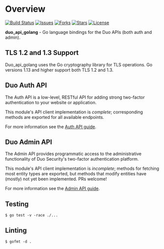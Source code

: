 # Overview

[![Build Status](https://github.com/duosecurity/duo_api_golang/workflows/Golang%20CI/badge.svg)](https://github.com/duosecurity/duo_api_golang/actions)
[![Issues](https://img.shields.io/github/issues/duosecurity/duo_api_golang)](https://github.com/duosecurity/duo_api_golang/issues)
[![Forks](https://img.shields.io/github/forks/duosecurity/duo_api_golang)](https://github.com/duosecurity/duo_api_golang/network/members)
[![Stars](https://img.shields.io/github/stars/duosecurity/duo_api_golang)](https://github.com/duosecurity/duo_api_golang/stargazers)
[![License](https://img.shields.io/badge/License-View%20License-orange)](https://github.com/duosecurity/duo_api_golang/blob/master/LICENSE)

**duo_api_golang** - Go language bindings for the Duo APIs (both auth and admin).

## TLS 1.2 and 1.3 Support

Duo_api_golang uses the Go cryptography library for TLS operations.  Go versions 1.13 and higher support both TLS 1.2 and 1.3.

## Duo Auth API

The Auth API is a low-level, RESTful API for adding strong two-factor authentication to your website or application.

This module's API client implementation is *complete*; corresponding methods are exported for all available endpoints.

For more information see the [Auth API guide](https://duo.com/docs/authapi).

## Duo Admin API

The Admin API provides programmatic access to the administrative functionality of Duo Security's two-factor authentication platform.

This module's API client implementation is *incomplete*; methods for fetching most entity types are exported, but methods that modify entities have (mostly) not yet been implemented. PRs welcome!

For more information see the [Admin API guide](https://duo.com/docs/adminapi).

## Testing

```
$ go test -v -race ./...
```

## Linting

```
$ gofmt -d .
```

